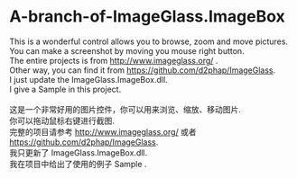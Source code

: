 # A-branch-of-ImageGlass.ImageBox
This is a wonderful control allows you to browse, zoom and move pictures.  <br />
You can make a screenshot by moving you mouse right button. <br />
The entire projects is from http://www.imageglass.org/ . <br />
Other way, you can find it from https://github.com/d2phap/ImageGlass. <br />
I just update the ImageGlass.ImageBox.dll. <br />
I give a Sample in this project. <br />
 <br />
这是一个非常好用的图片控件，你可以用来浏览、缩放、移动图片. <br />
你可以拖动鼠标右键进行截图. <br />
完整的项目请参考 http://www.imageglass.org/ 或者 https://github.com/d2phap/ImageGlass. <br />
我只更新了 ImageGlass.ImageBox.dll. <br />
我在项目中给出了使用的例子 Sample . <br />
